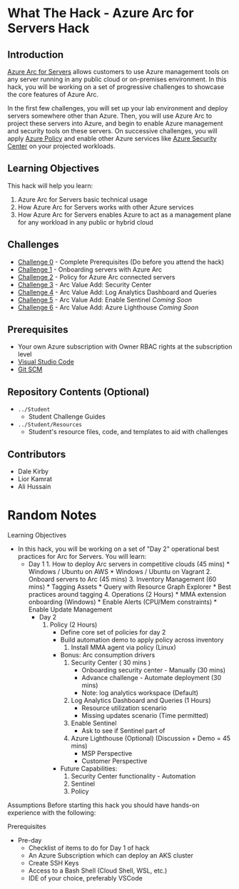 # What The Hack - Azure Arc for Servers Hack

## Introduction
 [Azure Arc for Servers](https://docs.microsoft.com/en-us/azure/azure-arc/servers/overview) allows customers to use Azure management tools on any server running in any public cloud or on-premises environment. In this hack, you will be working on a set of progressive challenges to showcase the core features of Azure Arc. 
 
 In the first few challenges, you will set up your lab environment and deploy servers somewhere other than Azure. Then, you will use Azure Arc to project these servers into Azure, and begin to enable Azure management and security tools on these servers. On successive challenges, you will apply [Azure Policy](https://docs.microsoft.com/en-us/azure/governance/policy/overview) and enable other Azure services like [Azure Security Center](https://docs.microsoft.com/en-us/azure/security-center/) on your projected workloads.

## Learning Objectives

This hack will help you learn:

1. Azure Arc for Servers basic technical usage
2. How Azure Arc for Servers works with other Azure services
3. How Azure Arc for Servers enables Azure to act as a management plane for any workload in any public or hybrid cloud

## Challenges
 - [Challenge 0](./Student/challenge00.md) - Complete Prerequisites (Do before you attend the hack)
 - [Challenge 1](./Student/challenge01.md) - Onboarding servers with Azure Arc
 - [Challenge 2](./Student/challenge02.md) - Policy for Azure Arc connected servers
 - [Challenge 3](./Student/challenge03.md) - Arc Value Add: Security Center
 - [Challenge 4](./Student/challenge04.md) - Arc Value Add: Log Analytics Dashboard and Queries
 - [Challenge 5](./Student/challenge05.md) - Arc Value Add: Enable Sentinel *Coming Soon*
 - [Challenge 6](./Student/challenge06.md) - Arc Value Add: Azure Lighthouse *Coming Soon*
 

## Prerequisites
- Your own Azure subscription with Owner RBAC rights at the subscription level
- [Visual Studio Code](https://code.visualstudio.com)
- [Git SCM](https://git-scm.com/download)

## Repository Contents (Optional)
- `../Student`
  - Student Challenge Guides
- `../Student/Resources`
  - Student's resource files, code, and templates to aid with challenges

## Contributors
- Dale Kirby
- Lior Kamrat
- Ali Hussain

# Random Notes

Learning Objectives
* In this hack, you will be working on a set of "Day 2" operational best practices for Arc for Servers. You will learn:
  - Day 1
  		1. How to deploy Arc servers in competitive clouds (45 mins)
		   * Windows / Ubuntu on AWS
		   * Windows / Ubuntu on Vagrant
		2. Onboard servers to Arc (45 mins)
		3. Inventory Management (60 mins)
		   * Tagging Assets
			* Query with Resource Graph Explorer
			* Best practices around tagging
		4. Operations (2 Hours)
			* MMA extension onboarding (Windows)
			* Enable Alerts (CPU/Mem constraints)
			* Enable Update Management
	- Day 2
		1. Policy (2 Hours)
			* Define core set of policies for day 2
			* Build automation demo to apply policy across inventory
				1.  Install MMA agent via policy (Linux)
			* Bonus: Arc consumption drivers 
				1. Security Center ( 30 mins )
					- Onboarding security center - Manually (30 mins)
					- Advance challenge - Automate deployment (30 mins)
					- Note: log analytics workspace (Default)
				2. Log Analytics Dashboard and Queries (1 Hours)
					- Resource utilization scenario
					- Missing updates scenario (Time permitted)
				3. Enable Sentinel 
					- Ask to see if Sentinel part of 
				4. Azure Lighthouse (Optional) (Discussion + Demo = 45 mins)
					- MSP Perspective
					- Customer Perspective
			* Future Capabilities:
				1. Security Center functionality - Automation
				2. Sentinel 
				3. Policy 

Assumptions
	Before starting this hack you should have hands-on experience with the following:
			
Prerequisites
  * Pre-day
	* Checklist of items to do for Day 1 of hack
	* An Azure Subscription which can deploy an AKS cluster
	* Create SSH Keys
	* Access to a Bash Shell (Cloud Shell, WSL, etc.)
	* IDE of your choice, preferably VSCode